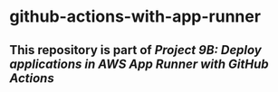 # github-actions-with-app-runner
## This repository is part of _Project 9B: Deploy applications in AWS App Runner with GitHub Actions_
